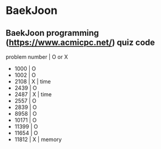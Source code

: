 # BaekJoon
BaekJoon programming (https://www.acmicpc.net/)  quiz code
---

problem number | O or X

* 1000    | O
* 1002    | O
* 2108    | X    | time
* 2439    | O
* 2487    | X    | time
* 2557    | O
* 2839    | O
* 8958    | O
* 10171   | O
* 11399   | O
* 11654   | O
* 11812   | X    | memory
